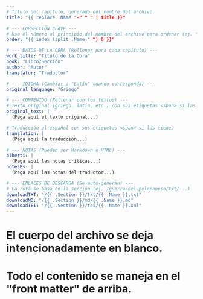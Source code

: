 ```yaml
---
# Título del capítulo, generado del nombre del archivo.
title: "{{ replace .Name "-" " " | title }}"

# --- CORRECCIÓN CLAVE ---
# Usa el número al principio del nombre del archivo para ordenar (ej. "05" de "05_conflicto...")
order: "{{ index (split .Name "_") 0 }}"

# --- DATOS DE LA OBRA (Rellenar para cada capítulo) ---
work_title: "Título de la Obra"
book: "Libro/Sección"
author: "Autor"
translator: "Traductor"

# --- IDIOMA (Cambiar a "Latín" cuando corresponda) ---
original_language: "Griego"

# --- CONTENIDO (Rellenar con los textos) ---
# Texto original (griego, latín, etc.) con sus etiquetas <span> si las tiene.
original_text: |
  (Pega aquí el texto original...)

# Traducción al español con sus etiquetas <span> si las tiene.
translation: |
  (Pega aquí la traducción...)

# --- NOTAS (Pueden ser Markdown o HTML) ---
alberti: |
  (Pega aquí las notas críticas...)
notesEs: |
  (Pega aquí las notas del traductor...)

# --- ENLACES DE DESCARGA (Se auto-generan) ---
# La ruta se basa en la sección (ej. /guerra-del-peloponeso/txt/...)
downloadTXT: "/{{ .Section }}/txt/{{ .Name }}.txt"
downloadMD: "/{{ .Section }}/md/{{ .Name }}.md"
downloadTEI: "/{{ .Section }}/tei/{{ .Name }}.xml"
---
```

# El cuerpo del archivo se deja intencionadamente en blanco.
# Todo el contenido se maneja en el "front matter" de arriba.